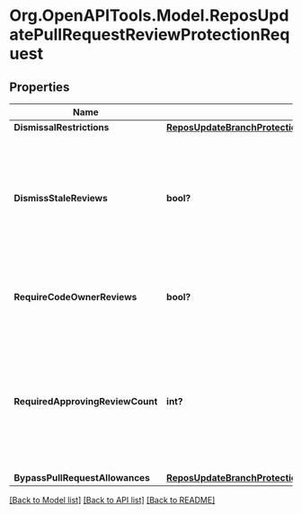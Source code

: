 # Org.OpenAPITools.Model.ReposUpdatePullRequestReviewProtectionRequest

## Properties

Name | Type | Description | Notes
------------ | ------------- | ------------- | -------------
**DismissalRestrictions** | [**ReposUpdateBranchProtectionRequestRequiredPullRequestReviewsDismissalRestrictions**](ReposUpdateBranchProtectionRequestRequiredPullRequestReviewsDismissalRestrictions.md) |  | [optional] 
**DismissStaleReviews** | **bool?** | Set to &#x60;true&#x60; if you want to automatically dismiss approving reviews when someone pushes a new commit. | [optional] 
**RequireCodeOwnerReviews** | **bool?** | Blocks merging pull requests until [code owners](https://docs.github.com/articles/about-code-owners/) have reviewed. | [optional] 
**RequiredApprovingReviewCount** | **int?** | Specifies the number of reviewers required to approve pull requests. Use a number between 1 and 6 or 0 to not require reviewers. | [optional] 
**BypassPullRequestAllowances** | [**ReposUpdateBranchProtectionRequestRequiredPullRequestReviewsBypassPullRequestAllowances**](ReposUpdateBranchProtectionRequestRequiredPullRequestReviewsBypassPullRequestAllowances.md) |  | [optional] 

[[Back to Model list]](../README.md#documentation-for-models) [[Back to API list]](../README.md#documentation-for-api-endpoints) [[Back to README]](../README.md)

